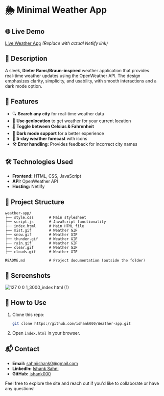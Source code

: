 # 🌦️ Minimal Weather App

## 🌐 Live Demo
[Live Weather App](https://minimalwx.netlify.app/) *(Replace with actual Netlify link)*

## 📄 Description
A sleek, **Dieter Rams/Braun-inspired** weather application that provides real-time weather updates using the OpenWeather API. The design emphasizes clarity, simplicity, and usability, with smooth interactions and a dark mode option.

## 🚀 Features
- 🔍 **Search any city** for real-time weather data
- 📍 **Use geolocation** to get weather for your current location
- 🌡️ **Toggle between Celsius & Fahrenheit**
- 🌙 **Dark mode support** for a better experience
- 🔄 **5-day weather forecast** with icons
- 🛠️ **Error handling:** Provides feedback for incorrect city names

## 🛠️ Technologies Used
- **Frontend:** HTML, CSS, JavaScript
- **API:** OpenWeather API
- **Hosting:** Netlify

## 📁 Project Structure
```
weather-app/
├── style.css       # Main stylesheet  
├── script.js       # JavaScript functionality  
├── index.html      # Main HTML file  
├── mist.gif        # Weather GIF  
├── snow.gif        # Weather GIF  
├── thunder.gif     # Weather GIF  
├── rain.gif        # Weather GIF  
├── clear.gif       # Weather GIF  
├── clouds.gif      # Weather GIF  

README.md           # Project documentation (outside the folder)

```

## 📸 Screenshots
![127 0 0 1_3000_index html (1)](https://github.com/user-attachments/assets/5375b1a5-258a-49f7-b9b5-11bf6af5aff2)

## 📌 How to Use
1. Clone this repo:
   ```sh
   git clone https://github.com/ishank000/Weather-app.git
   ```
2. Open `index.html` in your browser.

## 📬 Contact
- **Email:** sahniishank0@gmail.com
- **LinkedIn:** [Ishank Sahni](https://in.linkedin.com/in/ishank-sahni-b02517282)
- **GitHub:** [ishank000](https://github.com/ishank000)

Feel free to explore the site and reach out if you'd like to collaborate or have any questions!
